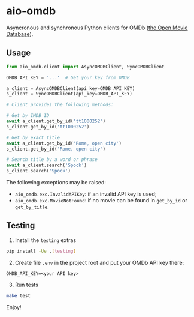 # aio-omdb
Asyncronous and synchronous Python clients for OMDb ([the Open Movie Database](https://www.omdbapi.com)).

## Usage

```python
from aio_omdb.client import AsyncOMDBClient, SyncOMDBClient

OMDB_API_KEY = '...'  # Get your key from OMDB

a_client = AsyncOMDBClient(api_key=OMDB_API_KEY)
s_client = SyncOMDBClient(api_key=OMDB_API_KEY)

# Client provides the following methods:

# Get by IMDB ID
await a_client.get_by_id('tt1000252')
s_client.get_by_id('tt1000252')

# Get by exact title
await a_client.get_by_id('Rome, open city')
s_client.get_by_id('Rome, open city')

# Search title by a word or phrase
await a_client.search('Spock')
s_client.search('Spock')
```

The following exceptions may be raised:
- `aio_omdb.exc.InvalidAPIKey`: if an invalid API key is used;
- `aio_omdb.exc.MovieNotFound`: if no movie can be found in `get_by_id` or `get_by_title`.


## Testing

1. Install the `testing` extras

```bash
pip install -Ue .[testing]
```

2. Create file `.env` in the project root and put your OMDb API key there:

```
OMDB_API_KEY=<your API key>
```

3. Run tests

```bash
make test
```

Enjoy!
